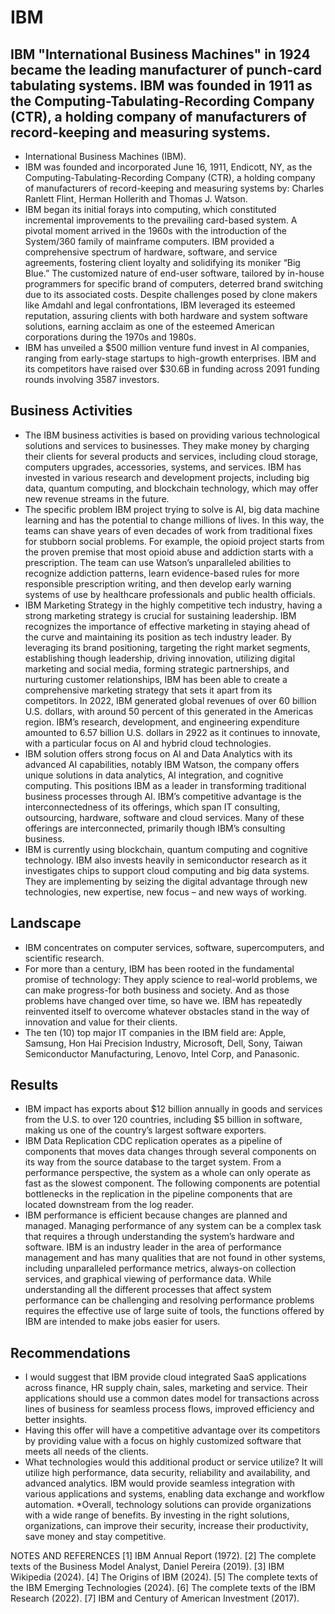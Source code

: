 # IBM  

## IBM "International Business Machines" in 1924 became the leading manufacturer of punch-card tabulating systems. IBM was founded in 1911 as the Computing-Tabulating-Recording Company (CTR), a holding company of manufacturers of record-keeping and measuring systems. 
* International Business Machines (IBM). 
* IBM was founded and incorporated June 16, 1911, Endicott, NY, as the Computing-Tabulating-Recording Company (CTR), a holding company of manufacturers of record-keeping and measuring systems by: Charles Ranlett Flint, Herman Hollerith and Thomas J. Watson. 
* IBM began its initial forays into computing, which constituted incremental improvements to the prevailing card-based system. A pivotal moment arrived in the 1960s with the introduction of the System/360 family of mainframe computers. IBM provided a comprehensive spectrum of hardware, software, and service agreements, fostering client loyalty and solidifying its moniker “Big Blue.” The customized nature of end-user software, tailored by in-house programmers for specific brand of computers, deterred brand switching due to its associated costs. Despite challenges posed by clone makers like Amdahl and legal confrontations, IBM leveraged its esteemed reputation, assuring clients with both hardware and system software solutions, earning acclaim as one of the esteemed American corporations during the 1970s and 1980s.
* IBM has unveiled a $500 million venture fund invest in AI companies, ranging from early-stage startups to high-growth enterprises. IBM and its competitors have raised over $30.6B in funding across 2091 funding rounds involving 3587 investors. 

## Business Activities
* The IBM business activities is based on providing various technological solutions and services to businesses. They make money by charging their clients for several products and services, including cloud storage, computers upgrades, accessories, systems, and services. IBM has invested in various research and development projects, including big data, quantum computing, and blockchain technology, which may offer new revenue streams in the future. 
* The specific problem IBM project trying to solve is AI, big data machine learning and has the potential to change millions of lives. In this way, the teams can shave years of even decades of work from traditional fixes for stubborn social problems. For example, the opioid project starts from the proven premise that most opioid abuse and addiction starts with a prescription. The team can use Watson’s unparalleled abilities to recognize addiction patterns, learn evidence-based rules for more responsible prescription writing, and then develop early warning systems of use by healthcare professionals and public health officials. 
* IBM Marketing Strategy in the highly competitive tech industry, having a strong marketing strategy is crucial for sustaining leadership. IBM recognizes the importance of effective marketing in staying ahead of the curve and maintaining its position as tech industry leader. By leveraging its brand positioning, targeting the right market segments, establishing though leadership, driving innovation, utilizing digital marketing and social media, forming strategic partnerships, and nurturing customer relationships, IBM has been able to create a comprehensive marketing strategy that sets it apart from its competitors. In 2022, IBM generated global revenues of over 60 billion U.S. dollars, with around 50 percent of this generated in the Americas region. IBM’s research, development, and engineering expenditure amounted to 6.57 billion U.S. dollars in 2922 as it continues to innovate, with a particular focus on AI and hybrid cloud technologies. 
* IBM solution offers strong focus on AI and Data Analytics with its advanced AI capabilities, notably IBM Watson, the company offers unique solutions in data analytics, AI integration, and cognitive computing. This positions IBM as a leader in transforming traditional business processes through AI. IBM’s competitive advantage is the interconnectedness of its offerings, which span IT consulting, outsourcing, hardware, software and cloud services. Many of these offerings are interconnected, primarily though IBM’s consulting business. 
* IBM is currently using blockchain, quantum computing and cognitive technology. IBM also invests heavily in semiconductor research as it investigates chips to support cloud computing and big data systems. They are implementing by seizing the digital advantage through new technologies, new expertise, new focus – and new ways of working. 
## Landscape

* IBM concentrates on computer services, software, supercomputers, and scientific research. 
* For more than a century, IBM has been rooted in the fundamental promise of technology: They apply science to real-world problems, we can make progress-for both business and society. And as those problems have changed over time, so have we. IBM has repeatedly reinvented itself to overcome whatever obstacles stand in the way of innovation and value for their clients. 
* The ten (10) top major IT companies in the IBM field are: Apple, Samsung, Hon Hai Precision Industry, Microsoft, Dell, Sony, Taiwan Semiconductor Manufacturing, Lenovo, Intel Corp, and Panasonic. 

## Results

* IBM impact has exports about $12 billion annually in goods and services from the U.S. to over 120 countries, including $5 billion in software, making us one of the country’s largest software exporters. 
* IBM Data Replication CDC replication operates as a pipeline of components that moves data changes through several components on its way from the source database to the target system. From a performance perspective, the system as a whole can only operate as fast as the slowest component. The following components are potential bottlenecks in the replication in the pipeline components that are located downstream from the log reader. 
* IBM performance is efficient because changes are planned and managed. Managing performance of any system can be a complex task that requires a through understanding  the system’s hardware and software. IBM is an industry leader in the area of performance management and has many qualities that are not found in other systems, including unparalleled performance metrics, always-on collection services, and graphical viewing of performance data. While understanding all the different processes that affect system performance can be challenging and resolving performance problems requires the effective use of large suite of tools, the functions offered by IBM are intended to make jobs easier for users. 

## Recommendations
* I would suggest that IBM provide cloud integrated SaaS applications across finance, HR supply chain, sales, marketing and service. Their applications should use a common dates model for transactions across lines of business for seamless process flows, improved efficiency and better insights. 
* Having this offer will have a competitive advantage over its competitors by providing value with a focus on highly customized software that meets all needs of the clients. 
* What technologies would this additional product or service utilize? It will utilize high performance, data security, reliability and availability, and advanced analytics. IBM would provide seamless integration with various applications and systems, enabling data exchange and workflow automation. 
*Overall, technology solutions can provide organizations with a wide range of benefits. By investing in the right solutions, organizations, can improve their security, increase their productivity, save money and stay competitive. 



NOTES AND REFERENCES 
[1] IBM Annual Report (1972).
[2] The complete texts of the Business Model Analyst, Daniel Pereira (2019).
[3] IBM Wikipedia (2024).
[4] The Origins of IBM (2024).
[5] The complete texts of the IBM Emerging Technologies (2024). 
[6] The complete texts of the IBM Research (2022).
[7] IBM and Century of American Investment (2017).


